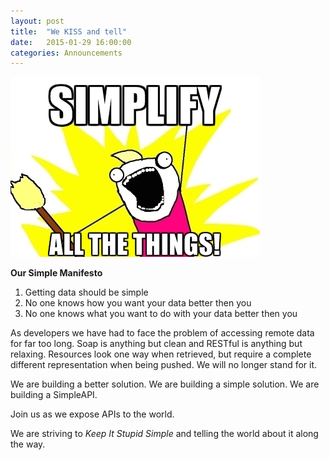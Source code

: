```yaml
---
layout: post
title:  "We KISS and tell"
date:   2015-01-29 16:00:00
categories: Announcements
---
```


![Simplify all the things](/img/simplify_all_the_things.jpg)

__Our Simple Manifesto__

1. Getting data should be simple
1. No one knows how you want your data better then you
1. No one knows what you want to do with your data better then you

As developers we have had to face the problem of accessing remote data for far too long. Soap is anything but clean and RESTful is anything but relaxing. Resources look one way when retrieved, but require a complete different representation when being pushed. We will no longer stand for it.

We are building a better solution. We are building a simple solution. We are building a SimpleAPI.

Join us as we expose APIs to the world.

We are striving to _Keep It Stupid Simple_ and telling the world about it along the way.
